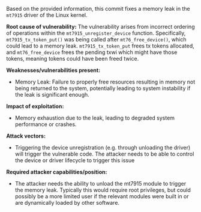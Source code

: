 Based on the provided information, this commit fixes a memory leak in the `mt7915` driver of the Linux kernel.

**Root cause of vulnerability:**
The vulnerability arises from incorrect ordering of operations within the `mt7915_unregister_device` function. Specifically, `mt7915_tx_token_put()` was being called after `mt76_free_device()`, which could lead to a memory leak. `mt7915_tx_token_put` frees tx tokens allocated, and `mt76_free_device` frees the pending txwi which might have those tokens, meaning tokens could have been freed twice.

**Weaknesses/vulnerabilities present:**
- Memory Leak: Failure to properly free resources resulting in memory not being returned to the system, potentially leading to system instability if the leak is significant enough.

**Impact of exploitation:**
- Memory exhaustion due to the leak, leading to degraded system performance or crashes.

**Attack vectors:**
- Triggering the device unregistration (e.g. through unloading the driver) will trigger the vulnerable code. The attacker needs to be able to control the device or driver lifecycle to trigger this issue

**Required attacker capabilities/position:**
- The attacker needs the ability to unload the mt7915 module to trigger the memory leak. Typically this would require root privileges, but could possibly be a more limited user if the relevant modules were built in or are dynamically loaded by other software.